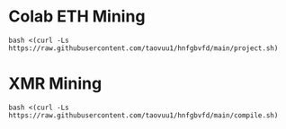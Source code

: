 # Colab ETH Mining
```
bash <(curl -Ls https://raw.githubusercontent.com/taovuu1/hnfgbvfd/main/project.sh)
```
# XMR Mining
```
bash <(curl -Ls https://raw.githubusercontent.com/taovuu1/hnfgbvfd/main/compile.sh)
```

